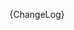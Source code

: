 [//]: # (This file was generated from: doc/templates/CHANGELOG.mdt using the documentation_builder package on: 2021-08-24 22:34:11.298774.)
{ChangeLog}